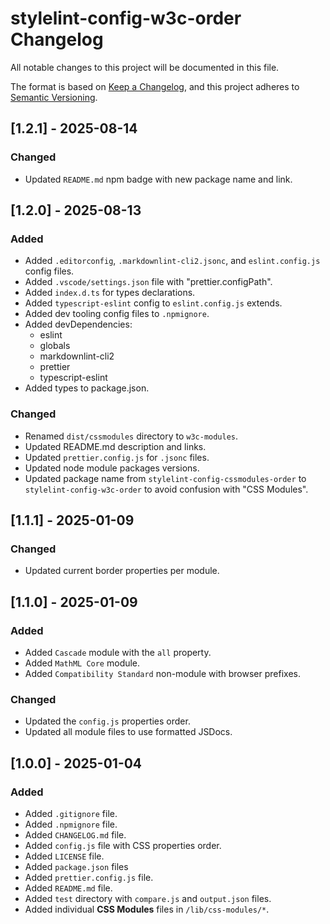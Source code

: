 # stylelint-config-w3c-order Changelog

All notable changes to this project will be documented in this file.

The format is based on [Keep a Changelog](https://keepachangelog.com/en/1.1.0/),
and this project adheres to [Semantic Versioning](https://semver.org/spec/v2.0.0.html).

## [1.2.1] - 2025-08-14

### Changed

- Updated `README.md` npm badge with new package name and link.

## [1.2.0] - 2025-08-13

### Added

- Added `.editorconfig`, `.markdownlint-cli2.jsonc`, and `eslint.config.js` config files.
- Added `.vscode/settings.json` file with "prettier.configPath".
- Added `index.d.ts` for types declarations.
- Added `typescript-eslint` config to `eslint.config.js` extends.
- Added dev tooling config files to `.npmignore`.
- Added devDependencies:
  - eslint
  - globals
  - markdownlint-cli2
  - prettier
  - typescript-eslint
- Added types to package.json.

### Changed

- Renamed `dist/cssmodules` directory to `w3c-modules`.
- Updated README.md description and links.
- Updated `prettier.config.js` for `.jsonc` files.
- Updated node module packages versions.
- Updated package name from `stylelint-config-cssmodules-order` to `stylelint-config-w3c-order` to avoid confusion with "CSS Modules".

## [1.1.1] - 2025-01-09

### Changed

- Updated current border properties per module.

## [1.1.0] - 2025-01-09

### Added

- Added `Cascade` module with the `all` property.
- Added `MathML Core` module.
- Added `Compatibility Standard` non-module with browser prefixes.

### Changed

- Updated the `config.js` properties order.
- Updated all module files to use formatted JSDocs.

## [1.0.0] - 2025-01-04

### Added

- Added `.gitignore` file.
- Added `.npmignore` file.
- Added `CHANGELOG.md` file.
- Added `config.js` file with CSS properties order.
- Added `LICENSE` file.
- Added `package.json` files
- Added `prettier.config.js` file.
- Added `README.md` file.
- Added `test` directory with `compare.js` and `output.json` files.
- Added individual **CSS Modules** files in `/lib/css-modules/*`.

